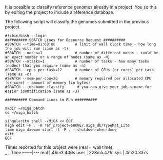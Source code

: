 It is possible to classify reference genomes already in a project. You so this by editing the project to include a reference database.  

The following script will classify the genomes submitted in the previous project.  

```
#!/bin/bash --login
########## SBATCH Lines for Resource Request ##########
#SBATCH --time=01:00:00         # limit of wall clock time - how long the job will run (same as -t)
#SBATCH --nodes=1               # number of different nodes - could be an exact number or a range of nodes (same as -N)
#SBATCH --ntasks=1              # number of tasks - how many tasks (nodes) that you require (same as -n)
#SBATCH --cpus-per-task=12      # number of CPUs (or cores) per task (same as -c)
#SBATCH --mem-per-cpu=2G        # memory required per allocated CPU (or core) - amount of memory (in bytes)
#SBATCH --job-name classify      # you can give your job a name for easier identification (same as -J)

########## Command Lines to Run ##########

mkdir ~/miga_batch
cd ~/miga_batch

singularity shell ~/MiGA << EOF
miga edit -P . -m ref_project=$HOME/.miga_db/TypeMat_Lite
time miga daemon start -t -P . --shutdown-when-done
exit
EOF
```
Times reported for this project were (real = wall time):  
 _   | Time
-----|---
real | 46m3.446s
user | 228m5.471s
sys  | 4m20.337s

